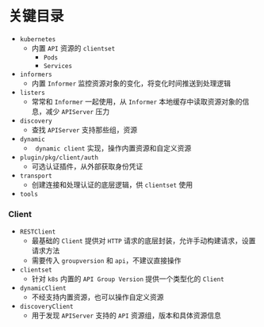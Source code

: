 # 关键目录

- `kubernetes`
    - 内置 `API` 资源的 `clientset`
        - `Pods`
        - `Services`
- `informers`
    - 内置 `Informer` 监控资源对象的变化，将变化时间推送到处理逻辑
- `listers`
    - 常常和 `Informer` 一起使用，从 `Informer` 本地缓存中读取资源对象的信息，减少 `APIServer` 压力
- `discovery`
    - 查找 `APIServer` 支持那些组，资源
- `dynamic`
    - ` dynamic client` 实现，操作内置资源和自定义资源
- `plugin/pkg/client/auth`
    - 可选认证插件，从外部获取身份凭证
- `transport`
    - 创建连接和处理认证的底层逻辑，供 `clientset` 使用
- `tools`

### Client

- `RESTClient`
    - 最基础的 `Client` 提供对 `HTTP` 请求的底层封装，允许手动构建请求，设置请求方法
    - 需要传入 `groupversion` 和 `api`，不建议直接操作
- `clientset`
    - 针对 `k8s` 内置的 `API Group Version` 提供一个类型化的 `Client`
- `dynamicClient`
    - 不经支持内置资源，也可以操作自定义资源
- `discoveryClient`
    - 用于发现 `APIServer` 支持的 `API` 资源组，版本和具体资源信息